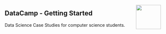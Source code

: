 <a href="/datacamp-getting-started/README.md"><img align="right" width="80" src="/logos/datacamp.png"></img></a>

## DataCamp - Getting Started
Data Science Case Studies for computer science students.
